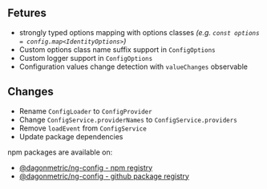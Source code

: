 ## Fetures

* strongly typed options mapping with options classes *(e.g. `const options = config.map<IdentityOptions>`)*
* Custom options class name suffix support in `ConfigOptions`
* Custom logger support in `ConfigOptions`
* Configuration values change detection with `valueChanges` observable

## Changes

* Rename `ConfigLoader` to `ConfigProvider`
* Change `ConfigService.providerNames` to `ConfigService.providers`
* Remove `loadEvent` from `ConfigService`
* Update package dependencies

npm packages are available on:

* [@dagonmetric/ng-config - npm registry](https://www.npmjs.com/package/@dagonmetric/ng-config)
* [@dagonmetric/ng-config - github package registry](https://github.com/DagonMetric/ng-config/packages)
